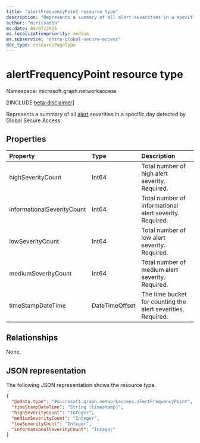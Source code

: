 ```yaml
---
title: "alertFrequencyPoint resource type"
description: "Represents a summary of all alert severities in a specific day."
author: "miritsadon"
ms.date: 04/07/2025
ms.localizationpriority: medium
ms.subservice: "entra-global-secure-access"
doc_type: resourcePageType
---
```


# alertFrequencyPoint resource type

Namespace: microsoft.graph.networkaccess

[!INCLUDE [beta-disclaimer](../../includes/beta-disclaimer.md)]

Represents a summary of all [alert](../resources/networkaccess-alert.md) severities in a specific day detected by Global Secure Access.

## Properties
|Property|Type|Description|
|:---|:---|:---|
|highSeverityCount|Int64|Total number of high alert severity. Required.|
|informationalSeverityCount|Int64|Total number of informational alert severity. Required.|
|lowSeverityCount|Int64|Total number of low alert severity. Required.|
|mediumSeverityCount|Int64|Total number of medium alert severity. Required.|
|timeStampDateTime|DateTimeOffset|The time bucket for counting the alert severities. Required.|

## Relationships
None.

## JSON representation
The following JSON representation shows the resource type.
<!-- {
  "blockType": "resource",
  "@odata.type": "microsoft.graph.networkaccess.alertFrequencyPoint"
}
-->
``` json
{
  "@odata.type": "#microsoft.graph.networkaccess.alertFrequencyPoint",
  "timeStampDateTime": "String (timestamp)",
  "highSeverityCount": "Integer",
  "mediumSeverityCount": "Integer",
  "lowSeverityCount": "Integer",
  "informationalSeverityCount": "Integer"
}
```

